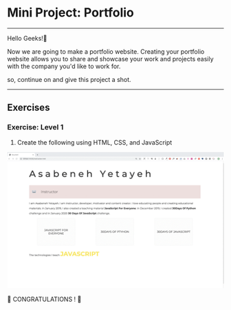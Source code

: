 # Mini Project: Portfolio

<hr>

Hello Geeks!👋 

Now we are going to make a portfolio website. Creating your portfolio website allows you to share and showcase your work and projects easily with the company you'd like to work for. 

so, continue on and give this project a shot.

<hr>

## Exercises

### Exercise: Level 1

1. Create the following using HTML, CSS, and JavaScript

![Slider](./img/dom_mini_project_slider_day_7.1.gif)

🎉 CONGRATULATIONS ! 🎉
